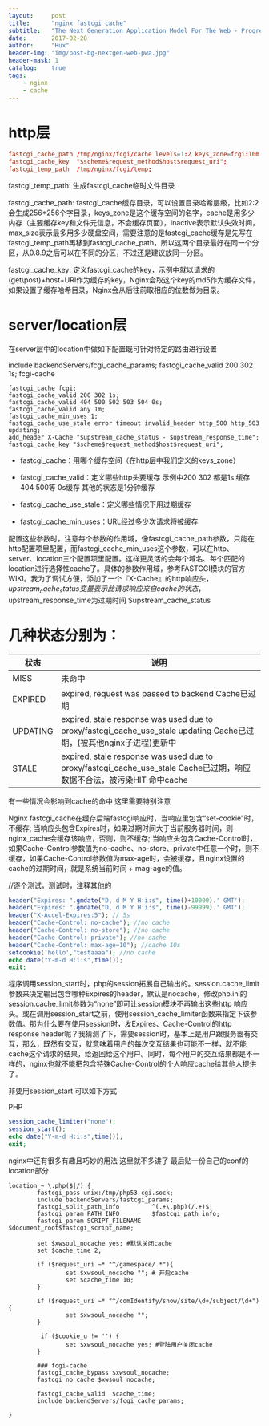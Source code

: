 ```yaml
---
layout:     post
title:      "nginx fastcgi cache"
subtitle:   "The Next Generation Application Model For The Web - Progressive Web App"
date:       2017-02-28
author:     "Hux"
header-img: "img/post-bg-nextgen-web-pwa.jpg"
header-mask: 1
catalog:    true
tags:
    - nginx
    - cache
---
```


# http层

```conf
fastcgi_cache_path /tmp/nginx/fcgi/cache levels=1:2 keys_zone=fcgi:10m inactive=30m max_size=128m;  
fastcgi_cache_key  "$scheme$request_method$host$request_uri";  
fastcgi_temp_path  /tmp/nginx/fcgi/temp;  
```

fastcgi_temp_path: 生成fastcgi_cache临时文件目录  

fastcgi_cache_path: fastcgi_cache缓存目录，可以设置目录哈希层级，比如2:2会生成256*256个字目录，keys_zone是这个缓存空间的名字，cache是用多少内存（主要缓存key和文件元信息，不会缓存页面），inactive表示默认失效时间，max_size表示最多用多少硬盘空间，需要注意的是fastcgi_cache缓存是先写在fastcgi_temp_path再移到fastcgi_cache_path，所以这两个目录最好在同一个分区，从0.8.9之后可以在不同的分区，不过还是建议放同一分区。  

fastcgi_cache_key: 定义fastcgi_cache的key，示例中就以请求的(get\post)+host+URI作为缓存的key，Nginx会取这个key的md5作为缓存文件，如果设置了缓存哈希目录，Nginx会从后往前取相应的位数做为目录。



# server/location层

在server层中的location中做如下配置既可针对特定的路由进行设置

include backendServers/fcgi_cache_params;
fastcgi_cache_valid 200 302 1s;
fcgi-cache

```nginx
fastcgi_cache fcgi;
fastcgi_cache_valid 200 302 1s;
fastcgi_cache_valid 404 500 502 503 504 0s;
fastcgi_cache_valid any 1m;
fastcgi_cache_min_uses 1;
fastcgi_cache_use_stale error timeout invalid_header http_500 http_503 updating;
add_header X-Cache "$upstream_cache_status - $upstream_response_time";
fastcgi_cache_key "$scheme$request_method$host$request_uri";
```

* fastcgi_cache：用哪个缓存空间（在http层中我们定义的keys_zone）

* fastcgi_cache_valid：定义哪些http头要缓存 示例中200 302 都是1s 缓存 404 500等 0s缓存 其他的状态是1分钟缓存

* fastcgi_cache_use_stale：定义哪些情况下用过期缓存

* fastcgi_cache_min_uses：URL经过多少次请求将被缓存

配置这些参数时，注意每个参数的作用域，像fastcgi_cache_path参数，只能在http配置项里配置，而fastcgi_cache_min_uses这个参数，可以在http、server、location三个配置项里配置。这样更灵活的会每个域名、每个匹配的location进行选择性cache了。具体的参数作用域，参考FASTCGI模块的官方WIKI。我为了调试方便，添加了一个『X-Cache』的http响应头，$upstream_cache_status 变量表示此请求响应来自cache的状态，$upstream_response_time为过期时间 $upstream_cache_status


# 几种状态分别为：

|状态|说明|
|----|---|
| MISS | 未命中 |
| EXPIRED | expired, request was passed to backend Cache已过期 |
| UPDATING | expired, stale response was used due to proxy/fastcgi_cache_use_stale updating Cache已过期，(被其他nginx子进程)更新中 |
| STALE | expired, stale response was used due to proxy/fastcgi_cache_use_stale Cache已过期，响应数据不合法，被污染HIT 命中cache |

有一些情况会影响到cache的命中 这里需要特别注意

Nginx fastcgi_cache在缓存后端fastcgi响应时，当响应里包含“set-cookie”时，不缓存;
当响应头包含Expires时，如果过期时间大于当前服务器时间，则nginx_cache会缓存该响应，否则，则不缓存;
当响应头包含Cache-Control时，如果Cache-Control参数值为no-cache、no-store、private中任意一个时，则不缓存，如果Cache-Control参数值为max-age时，会被缓存，且nginx设置的cache的过期时间，就是系统当前时间 + mag-age的值。



//逐个测试，测试时，注释其他的
``` php
header("Expires: ".gmdate("D, d M Y H:i:s", time()+10000).' GMT');
header("Expires: ".gmdate("D, d M Y H:i:s", time()-99999).' GMT');
header("X-Accel-Expires:5"); // 5s
header("Cache-Control: no-cache"); //no cache
header("Cache-Control: no-store"); //no cache
header("Cache-Control: private"); //no cache
header("Cache-Control: max-age=10"); //cache 10s
setcookie('hello',"testaaaa"); //no cache
echo date("Y-m-d H:i:s",time());
exit;
```

程序调用session_start时，php的session拓展自己输出的。session.cache_limit参数来决定输出包含哪种Expires的header，默认是nocache，修改php.ini的session.cache_limit参数为“none”即可让session模块不再输出这些http 响应头。或在调用session_start之前，使用session_cache_limiter函数来指定下该参数值。那为什么要在使用session时，发Expires、Cache-Control的http response header呢？我猜测了下，需要session时，基本上是用户跟服务器有交互，那么，既然有交互，就意味着用户的每次交互结果也可能不一样，就不能cache这个请求的结果，给返回给这个用户。同时，每个用户的交互结果都是不一样的，nginx也就不能把包含特殊Cache-Control的个人响应cache给其他人提供了。  


非要用session_start 可以如下方式

PHP
``` php
session_cache_limiter("none");
session_start();
echo date("Y-m-d H:i:s",time());
exit;
```

nginx中还有很多有趣且巧妙的用法 这里就不多讲了 最后贴一份自己的conf的location部分

```
location ~ \.php($|/) {
        fastcgi_pass unix:/tmp/php53-cgi.sock;
        include backendServers/fastcgi_params;
        fastcgi_split_path_info         ^(.+\.php)(/.+)$;
        fastcgi_param PATH_INFO         $fastcgi_path_info;
        fastcgi_param SCRIPT_FILENAME   $document_root$fastcgi_script_name;

        set $xwsoul_nocache yes; #默认关闭cache
        set $cache_time 2;

        if ($request_uri ~* "^/gamespace/.*"){
                set $xwsoul_nocache ""; # 开启cache
                set $cache_time 10;
        }

        if ($request_uri ~* "^/comIdentify/show/site/\d+/subject/\d+"){
                set $xwsoul_nocache "";
        }

         if ($cookie_u != '') {
                set $xwsoul_nocache yes; #登陆用户关闭cache
        }

        ### fcgi-cache
        fastcgi_cache_bypass $xwsoul_nocache;
        fastcgi_no_cache $xwsoul_nocache;

        fastcgi_cache_valid  $cache_time;
        include backendServers/fcgi_cache_params;

}
```
